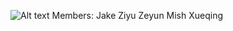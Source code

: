 ![Alt text](https://github.com/UoB-COMSM0110/2023-group-14/blob/main/Photo1.png)
Members: Jake Ziyu Zeyun Mish Xueqing
